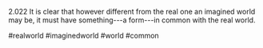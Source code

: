
2.022 It is clear that however different from the real one an imagined world may be, it must have something---a form---in common with the real world.

 #realworld #imaginedworld #world #common